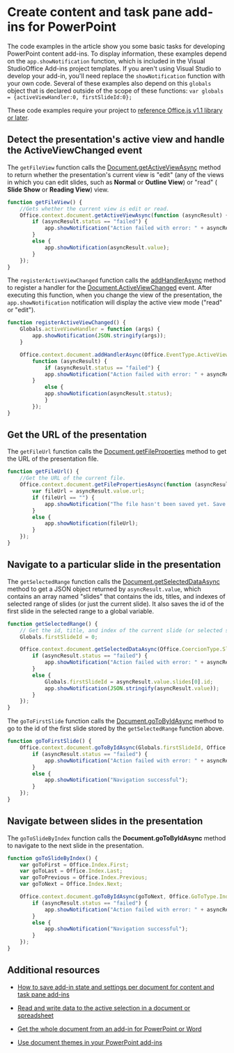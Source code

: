 
# Create content and task pane add-ins for PowerPoint

The code examples in the article show you some basic tasks for developing PowerPoint content add-ins. To display information, these examples depend on the  `app.showNotification` function, which is included in the Visual StudioOffice Add-ins project templates. If you aren't using Visual Studio to develop your add-in, you'll need replace the `showNotification` function with your own code. Several of these examples also depend on this `globals` object that is declared outside of the scope of these functions: `var globals = {activeViewHandler:0, firstSlideId:0};`

These code examples require your project to [reference Office.js v1.1 library or later](../../docs/develop/referencing-the-javascript-api-for-office-library-from-its-cdn.md).


## Detect the presentation's active view and handle the ActiveViewChanged event

The  `getFileView` function calls the [Document.getActiveViewAsync](../../reference/shared/document.getactiveviewasync.md) method to return whether the presentation's current view is "edit" (any of the views in which you can edit slides, such as **Normal** or **Outline View**) or "read" ( **Slide Show** or **Reading View**) view.


```js
function getFileView() {
    //Gets whether the current view is edit or read.
    Office.context.document.getActiveViewAsync(function (asyncResult) {
        if (asyncResult.status == "failed") {
            app.showNotification("Action failed with error: " + asyncResult.error.message);
        }
        else {
            app.showNotification(asyncResult.value);
        }
    });
}
```

The  `registerActiveViewChanged` function calls the [addHandlerAsync](../../reference/shared/document.addhandlerasync.md) method to register a handler for the [Document.ActiveViewChanged](../../reference/shared/document.activeviewchanged.md) event. After executing this function, when you change the view of the presentation, the `app.showNotification` notification will display the active view mode ("read" or "edit").




```js
function registerActiveViewChanged() {
    Globals.activeViewHandler = function (args) {
        app.showNotification(JSON.stringify(args));
    }

    Office.context.document.addHandlerAsync(Office.EventType.ActiveViewChanged, Globals.activeViewHandler, 
        function (asyncResult) {
            if (asyncResult.status == "failed") {
            app.showNotification("Action failed with error: " + asyncResult.error.message);
        }
            else {
            app.showNotification(asyncResult.status);
            }
        });
}
```


## Get the URL of the presentation

The  `getFileUrl` function calls the [Document.getFileProperties](../../reference/shared/document.getfilepropertiesasync.md) method to get the URL of the presentation file.


```js
function getFileUrl() {
    //Get the URL of the current file.
    Office.context.document.getFilePropertiesAsync(function (asyncResult) {
        var fileUrl = asyncResult.value.url;
        if (fileUrl == "") {
            app.showNotification("The file hasn't been saved yet. Save the file and try again");
        }
        else {
            app.showNotification(fileUrl);
        }
    });
}
```


## Navigate to a particular slide in the presentation

The  `getSelectedRange` function calls the [Document.getSelectedDataAsync](../../reference/shared/document.getselecteddataasync.md) method to get a JSON object returned by `asyncResult.value`, which contains an array named "slides" that contains the ids, titles, and indexes of selected range of slides (or just the current slide). It also saves the id of the first slide in the selected range to a global variable.


```js
function getSelectedRange() {
    // Get the id, title, and index of the current slide (or selected slides) and store the first slide id */
    Globals.firstSlideId = 0;

    Office.context.document.getSelectedDataAsync(Office.CoercionType.SlideRange, function (asyncResult) {
        if (asyncResult.status == "failed") {
            app.showNotification("Action failed with error: " + asyncResult.error.message);
        }
        else {
            Globals.firstSlideId = asyncResult.value.slides[0].id;
            app.showNotification(JSON.stringify(asyncResult.value));
        }
    });
}
```

The  `goToFirstSlide` function calls the [Document.goToByIdAsync](../../reference/shared/document.gotobyidasync.md) method to go to the id of the first slide stored by the `getSelectedRange` function above.




```js
function goToFirstSlide() {
    Office.context.document.goToByIdAsync(Globals.firstSlideId, Office.GoToType.Slide, function (asyncResult) {
        if (asyncResult.status == "failed") {
            app.showNotification("Action failed with error: " + asyncResult.error.message);
        }
        else {
            app.showNotification("Navigation successful");
        }
    });
}
```


## Navigate between slides in the presentation

The  `goToSlideByIndex` function calls the **Document.goToByIdAsync** method to navigate to the next slide in the presentation.


```js
function goToSlideByIndex() {
    var goToFirst = Office.Index.First;
    var goToLast = Office.Index.Last;
    var goToPrevious = Office.Index.Previous;
    var goToNext = Office.Index.Next;

    Office.context.document.goToByIdAsync(goToNext, Office.GoToType.Index, function (asyncResult) {
        if (asyncResult.status == "failed") {
            app.showNotification("Action failed with error: " + asyncResult.error.message);
        }
        else {
            app.showNotification("Navigation successful");
        }
    });
}
```




## Additional resources

- [How to save add-in state and settings per document for content and task pane add-ins](../../docs/develop/persisting-add-in-state-and-settings.md#how-to-save-add-in-state-and-settings-per-document-for-content-and-task-pane-add-ins)

- [Read and write data to the active selection in a document or spreadsheet](../../docs/develop/read-and-write-data-to-the-active-selection-in-a-document-or-spreadsheet.md)
    
- [Get the whole document from an add-in for PowerPoint or Word](../../docs/develop/get-the-whole-document-from-an-add-in-for-powerpoint-or-word.md)
    
- [Use document themes in your PowerPoint add-ins](../powerpoint/use-document-themes-in-your-powerpoint-add-ins.md)
    
